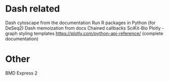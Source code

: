
# Dash related
Dash cytoscape from the documentation
Run R packages in Python (for DeSeq2)
Dash memoization from docs
Chained callbacks
SciKit-Bio
Plotly - graph styling templates
https://plotly.com/python-api-reference/ (complete documentation)




# Other
BMD Express 2



